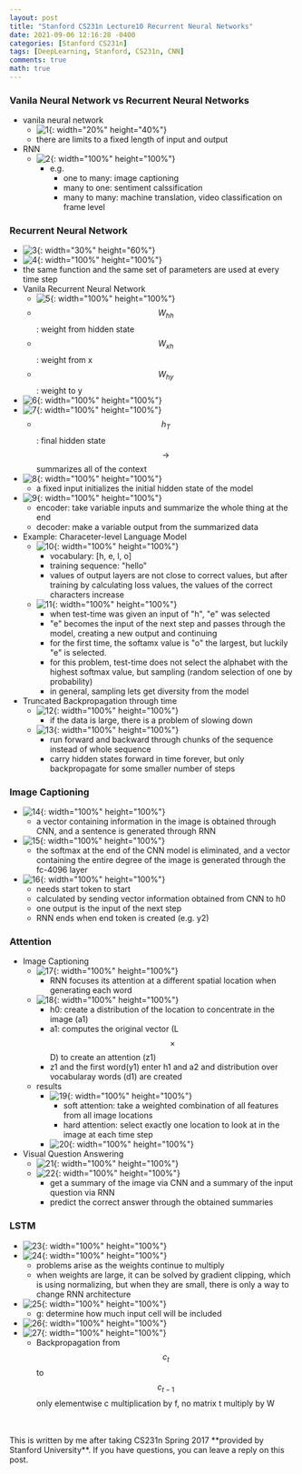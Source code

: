 ```yaml
---
layout: post
title: "Stanford CS231n Lecture10 Recurrent Neural Networks"
date: 2021-09-06 12:16:28 -0400
categories: [Stanford CS231n]
tags: [DeepLearning, Stanford, CS231n, CNN]
comments: true
math: true
---
```


### Vanila Neural Network vs Recurrent Neural Networks
- vanila neural network
    - ![1](/images/cs231n/lec10/1.png){: width="20%" height="40%"}
    - there are limits to a fixed length of input and output
- RNN
    - ![2](/images/cs231n/lec10/2.png){: width="100%" height="100%"}
        - e.g. 
            - one to many: image captioning
            - many to one: sentiment calssification
            - many to many: machine translation, video classification on frame level

### Recurrent Neural Network
- ![3](/images/cs231n/lec10/3.png){: width="30%" height="60%"}
- ![4](/images/cs231n/lec10/4.png){: width="100%" height="100%"}
- the same function and the same set of parameters are used at every time step
- Vanila Recurrent Neural Network
    - ![5](/images/cs231n/lec10/5.png){: width="100%" height="100%"}
    - $$W_{hh}$$: weight from hidden state
    - $$W_{xh}$$: weight from x
    - $$W_{hy}$$: weight to y
- ![6](/images/cs231n/lec10/6.png){: width="100%" height="100%"}
- ![7](/images/cs231n/lec10/7.png){: width="100%" height="100%"}
    - $$h_T$$: final hidden state $$\rightarrow$$ summarizes all of the context
- ![8](/images/cs231n/lec10/8.png){: width="100%" height="100%"}
    - a fixed input initializes the initial hidden state of the model 
- ![9](/images/cs231n/lec10/9.png){: width="100%" height="100%"}
    - encoder: take variable inputs and summarize the whole thing at the end
    - decoder: make a variable output from the summarized data
- Example: Characeter-level Language Model
    -  ![10](/images/cs231n/lec10/10.png){: width="100%" height="100%"}
        - vocabulary: [h, e, l, o]
        - training sequence: "hello"
        - values of output layers are not close to correct values, but after training by calculating loss values, the values of the correct characters increase
    - ![11](/images/cs231n/lec10/11.png){: width="100%" height="100%"}
        - when test-time was given an input of "h", "e" was selected
        - "e" becomes the input of the next step and passes through the model, creating a new output and continuing
        - for the first time, the softamx value is "o" the largest, but luckily "e" is selected.
        - for this problem, test-time does not select the alphabet with the highest softmax value, but sampling (random selection of one by probability)
        - in general, sampling lets get diversity from the model
- Truncated Backpropagation through time
    - ![12](/images/cs231n/lec10/12.png){: width="100%" height="100%"}
        - if the data is large, there is a problem of slowing down
    - ![13](/images/cs231n/lec10/13.png){: width="100%" height="100%"}
        - run forward and backward through chunks of the sequence instead of whole sequence 
        - carry hidden states forward in time forever, but only backpropagate for some smaller number of steps

### Image Captioning
- ![14](/images/cs231n/lec10/14.png){: width="100%" height="100%"}
    - a vector containing information in the image is obtained through CNN, and a sentence is generated through RNN
- ![15](/images/cs231n/lec10/15.png){: width="100%" height="100%"}
    - the softmax at the end of the CNN model is eliminated, and a vector containing the entire degree of the image is generated through the fc-4096 layer
- ![16](/images/cs231n/lec10/16.png){: width="100%" height="100%"}
    - needs start token to start
    - calculated by sending vector information obtained from CNN to h0
    - one output is the input of the next step
    - RNN ends when end token is created (e.g. y2)

### Attention
- Image Captioning
    - ![17](/images/cs231n/lec10/17.png){: width="100%" height="100%"}
        - RNN focuses its attention at a different spatial location when generating each word
    - ![18](/images/cs231n/lec10/18.png){: width="100%" height="100%"}
        - h0: create a distribution of the location to concentrate in the image (a1)
        - a1: computes the original vector (L $$\times$$ D) to create an attention (z1)
        - z1 and the first word(y1) enter h1 and a2 and distribution over vocabularay words (d1) are created
    - results
        - ![19](/images/cs231n/lec10/19.png){: width="100%" height="100%"}
            - soft attention: take a weighted combination of all features from all image locations
            - hard attention: select exactly one location to look at in the image at each time step
        - ![20](/images/cs231n/lec10/20.png){: width="100%" height="100%"}
- Visual Question Answering
    - ![21](/images/cs231n/lec10/21.png){: width="100%" height="100%"}
    - ![22](/images/cs231n/lec10/22.png){: width="100%" height="100%"}
        - get a summary of the image via CNN and a summary of the input question via RNN 
        - predict the correct answer through the obtained summaries

### LSTM
- ![23](/images/cs231n/lec10/23.png){: width="100%" height="100%"}
- ![24](/images/cs231n/lec10/24.png){: width="100%" height="100%"}
    - problems arise as the weights continue to multiply
    - when weights are large, it can be solved by gradient clipping, which is using normalizing, but when they are small, there is only a way to change RNN architecture
- ![25](/images/cs231n/lec10/25.png){: width="100%" height="100%"}
    - g: determine how much input cell will be included 
- ![26](/images/cs231n/lec10/26.png){: width="100%" height="100%"} 
- ![27](/images/cs231n/lec10/27.png){: width="100%" height="100%"}
    - Backpropagation from $$c_t$$ to $$c_{t-1}$$ only elementwise c multiplication by f, no matrix t multiply by W 


<br/>
<br/>
This is written by me after taking CS231n Spring 2017 **provided by Stanford University**.
If you have questions, you can leave a reply on this post.